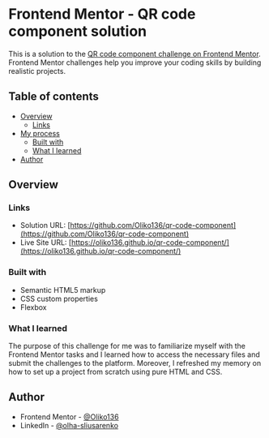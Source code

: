 # Frontend Mentor - QR code component solution

This is a solution to the [QR code component challenge on Frontend Mentor](https://www.frontendmentor.io/challenges/qr-code-component-iux_sIO_H). Frontend Mentor challenges help you improve your coding skills by building realistic projects.

## Table of contents

- [Overview](#overview)
  - [Links](#links)
- [My process](#my-process)
  - [Built with](#built-with)
  - [What I learned](#what-i-learned)
- [Author](#author)

## Overview

### Links

- Solution URL: [https://github.com/Oliko136/qr-code-component](https://github.com/Oliko136/qr-code-component)
- Live Site URL: [https://oliko136.github.io/qr-code-component/](https://oliko136.github.io/qr-code-component/)

### Built with

- Semantic HTML5 markup
- CSS custom properties
- Flexbox

### What I learned

The purpose of this challenge for me was to familiarize myself with the Frontend Mentor tasks and I learned how to access the necessary files and submit the challenges to the platform. Moreover, I refreshed my memory on how to set up a project from scratch using pure HTML and CSS.

## Author

- Frontend Mentor - [@Oliko136](https://www.frontendmentor.io/profile/Oliko136)
- LinkedIn - [@olha-sliusarenko](https://www.linkedin.com/in/olha-sliusarenko/)
